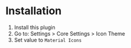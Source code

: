# Installation

1. Install this plugin
2. Go to: Settings > Core Settings > Icon Theme 
3. Set value to `Material Icons`
